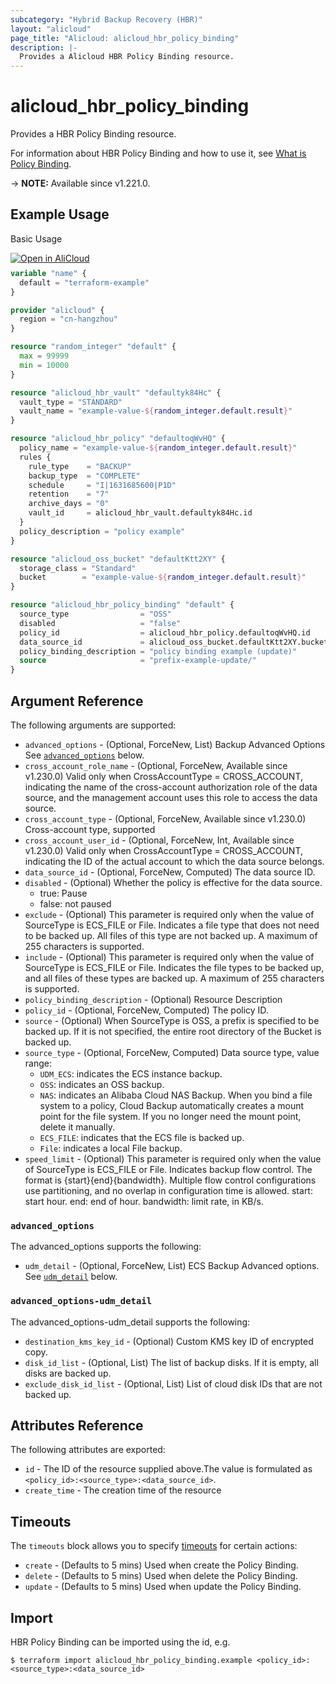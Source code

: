 ```yaml
---
subcategory: "Hybrid Backup Recovery (HBR)"
layout: "alicloud"
page_title: "Alicloud: alicloud_hbr_policy_binding"
description: |-
  Provides a Alicloud HBR Policy Binding resource.
---
```


# alicloud_hbr_policy_binding

Provides a HBR Policy Binding resource.

For information about HBR Policy Binding and how to use it, see [What is Policy Binding](https://www.alibabacloud.com/help/en/cloud-backup/developer-reference/api-hbr-2017-09-08-createpolicybindings).

-> **NOTE:** Available since v1.221.0.

## Example Usage

Basic Usage

<div style="display: block;margin-bottom: 40px;"><div class="oics-button" style="float: right;position: absolute;margin-bottom: 10px;">
  <a href="https://api.aliyun.com/terraform?resource=alicloud_hbr_policy_binding&exampleId=75afb166-ee6a-a9ce-4a6b-11e459b0d21555d1a658&activeTab=example&spm=docs.r.hbr_policy_binding.0.75afb166ee&intl_lang=EN_US" target="_blank">
    <img alt="Open in AliCloud" src="https://img.alicdn.com/imgextra/i1/O1CN01hjjqXv1uYUlY56FyX_!!6000000006049-55-tps-254-36.svg" style="max-height: 44px; max-width: 100%;">
  </a>
</div></div>

```terraform
variable "name" {
  default = "terraform-example"
}

provider "alicloud" {
  region = "cn-hangzhou"
}

resource "random_integer" "default" {
  max = 99999
  min = 10000
}

resource "alicloud_hbr_vault" "defaultyk84Hc" {
  vault_type = "STANDARD"
  vault_name = "example-value-${random_integer.default.result}"
}

resource "alicloud_hbr_policy" "defaultoqWvHQ" {
  policy_name = "example-value-${random_integer.default.result}"
  rules {
    rule_type    = "BACKUP"
    backup_type  = "COMPLETE"
    schedule     = "I|1631685600|P1D"
    retention    = "7"
    archive_days = "0"
    vault_id     = alicloud_hbr_vault.defaultyk84Hc.id
  }
  policy_description = "policy example"
}

resource "alicloud_oss_bucket" "defaultKtt2XY" {
  storage_class = "Standard"
  bucket        = "example-value-${random_integer.default.result}"
}

resource "alicloud_hbr_policy_binding" "default" {
  source_type                = "OSS"
  disabled                   = "false"
  policy_id                  = alicloud_hbr_policy.defaultoqWvHQ.id
  data_source_id             = alicloud_oss_bucket.defaultKtt2XY.bucket
  policy_binding_description = "policy binding example (update)"
  source                     = "prefix-example-update/"
}
```

## Argument Reference

The following arguments are supported:
* `advanced_options` - (Optional, ForceNew, List) Backup Advanced Options See [`advanced_options`](#advanced_options) below.
* `cross_account_role_name` - (Optional, ForceNew, Available since v1.230.0) Valid only when CrossAccountType = CROSS_ACCOUNT, indicating the name of the cross-account authorization role of the data source, and the management account uses this role to access the data source.
* `cross_account_type` - (Optional, ForceNew, Available since v1.230.0) Cross-account type, supported
* `cross_account_user_id` - (Optional, ForceNew, Int, Available since v1.230.0) Valid only when CrossAccountType = CROSS_ACCOUNT, indicating the ID of the actual account to which the data source belongs.
* `data_source_id` - (Optional, ForceNew, Computed) The data source ID.
* `disabled` - (Optional) Whether the policy is effective for the data source.
  - true: Pause
  - false: not paused
* `exclude` - (Optional) This parameter is required only when the value of SourceType is ECS_FILE or File. Indicates a file type that does not need to be backed up. All files of this type are not backed up. A maximum of 255 characters is supported.
* `include` - (Optional) This parameter is required only when the value of SourceType is ECS_FILE or File. Indicates the file types to be backed up, and all files of these types are backed up. A maximum of 255 characters is supported.
* `policy_binding_description` - (Optional) Resource Description
* `policy_id` - (Optional, ForceNew, Computed) The policy ID.
* `source` - (Optional) When SourceType is OSS, a prefix is specified to be backed up. If it is not specified, the entire root directory of the Bucket is backed up.
* `source_type` - (Optional, ForceNew, Computed) Data source type, value range:
  - `UDM_ECS`: indicates the ECS instance backup.
  - `OSS`: indicates an OSS backup.
  - `NAS`: indicates an Alibaba Cloud NAS Backup. When you bind a file system to a policy, Cloud Backup automatically creates a mount point for the file system. If you no longer need the mount point, delete it manually.
  - `ECS_FILE`: indicates that the ECS file is backed up.
  - `File`: indicates a local File backup.
* `speed_limit` - (Optional) This parameter is required only when the value of SourceType is ECS_FILE or File. Indicates backup flow control. The format is {start}{end}{bandwidth}. Multiple flow control configurations use partitioning, and no overlap in configuration time is allowed. start: start hour. end: end of hour. bandwidth: limit rate, in KB/s.

### `advanced_options`

The advanced_options supports the following:
* `udm_detail` - (Optional, ForceNew, List) ECS Backup Advanced options. See [`udm_detail`](#advanced_options-udm_detail) below.

### `advanced_options-udm_detail`

The advanced_options-udm_detail supports the following:
* `destination_kms_key_id` - (Optional) Custom KMS key ID of encrypted copy.
* `disk_id_list` - (Optional, List) The list of backup disks. If it is empty, all disks are backed up.
* `exclude_disk_id_list` - (Optional, List) List of cloud disk IDs that are not backed up.

## Attributes Reference

The following attributes are exported:
* `id` - The ID of the resource supplied above.The value is formulated as `<policy_id>:<source_type>:<data_source_id>`.
* `create_time` - The creation time of the resource

## Timeouts

The `timeouts` block allows you to specify [timeouts](https://www.terraform.io/docs/configuration-0-11/resources.html#timeouts) for certain actions:
* `create` - (Defaults to 5 mins) Used when create the Policy Binding.
* `delete` - (Defaults to 5 mins) Used when delete the Policy Binding.
* `update` - (Defaults to 5 mins) Used when update the Policy Binding.

## Import

HBR Policy Binding can be imported using the id, e.g.

```shell
$ terraform import alicloud_hbr_policy_binding.example <policy_id>:<source_type>:<data_source_id>
```
